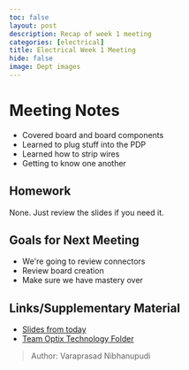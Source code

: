 ```yaml
---
toc: false
layout: post
description: Recap of week 1 meeting
categories: [electrical] 
title: Electrical Week 1 Meeting
hide: false
image: Dept images
---
```


# Meeting Notes
 - Covered board and board components
 - Learned to plug stuff into the PDP
 - Learned how to strip wires
 - Getting to know one another

## Homework
None. Just review the slides if you need it.

## Goals for Next Meeting
 - We're going to review connectors
 - Review board creation 
 - Make sure we have mastery over 

## Links/Supplementary Material
 - [Slides from today](https://docs.google.com/presentation/d/1Fy0CMHcj08jdwPNljXRYcRkCK3xdZxKA0lu8hL2MDZg?usp=sharing)
 - [Team Optix Technology Folder](https://drive.google.com/drive/folders/1D4VNl_CzpGJff69jR2onBDxhrS-d7Ol8?usp=sharing)

> Author: Varaprasad Nibhanupudi